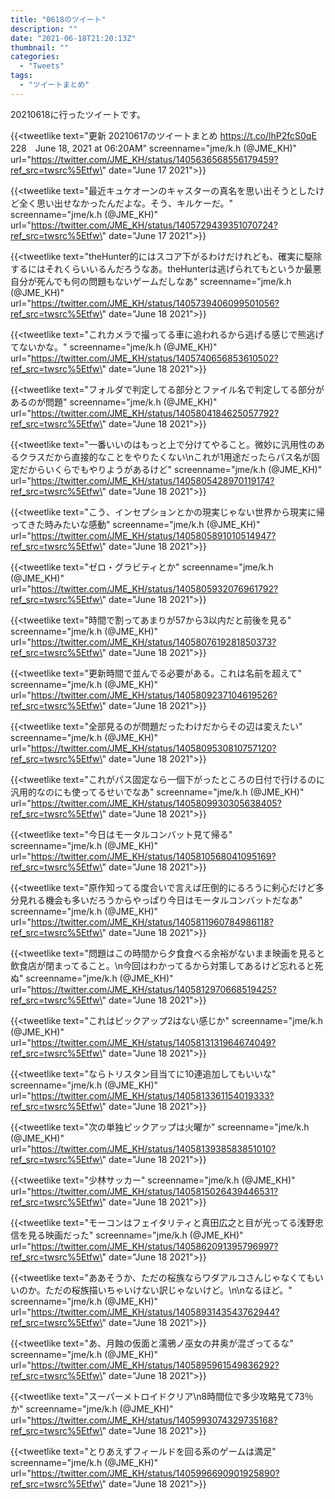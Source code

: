 ```yaml
---
title: "0618のツイート"
description: ""
date: "2021-06-18T21:20:13Z"
thumbnail: ""
categories:
  - "Tweets"
tags:
  - "ツイートまとめ"
---
```

20210618に行ったツイートです。
<!--more-->
{{<tweetlike text=\"更新 20210617のツイートまとめ https://t.co/lhP2fcS0qE 228　June 18, 2021 at 06:20AM\" screenname=\"jme/k.h (@JME_KH)\" url=\"https://twitter.com/JME_KH/status/1405636568556179459?ref_src=twsrc%5Etfw\" date=\"June 17 2021\">}}

{{<tweetlike text=\"最近キュケオーンのキャスターの真名を思い出そうとしたけど全く思い出せなかったんだよな。そう、キルケーだ。\" screenname=\"jme/k.h (@JME_KH)\" url=\"https://twitter.com/JME_KH/status/1405729439351070724?ref_src=twsrc%5Etfw\" date=\"June 17 2021\">}}

{{<tweetlike text=\"theHunter的にはスコア下がるわけだけれども、確実に駆除するにはそれくらいいるんだろうなあ。theHunterは逃げられてもというか最悪自分が死んでも何の問題もないゲームだしなあ\" screenname=\"jme/k.h (@JME_KH)\" url=\"https://twitter.com/JME_KH/status/1405739406099501056?ref_src=twsrc%5Etfw\" date=\"June 18 2021\">}}

{{<tweetlike text=\"これカメラで撮ってる車に追われるから逃げる感じで熊逃げてないかな。\" screenname=\"jme/k.h (@JME_KH)\" url=\"https://twitter.com/JME_KH/status/1405740656853610502?ref_src=twsrc%5Etfw\" date=\"June 18 2021\">}}

{{<tweetlike text=\"フォルダで判定してる部分とファイル名で判定してる部分があるのが問題\" screenname=\"jme/k.h (@JME_KH)\" url=\"https://twitter.com/JME_KH/status/1405804184625057792?ref_src=twsrc%5Etfw\" date=\"June 18 2021\">}}

{{<tweetlike text=\"一番いいのはもっと上で分けてやること。微妙に汎用性のあるクラスだから直接的なことをやりたくない\nこれが1用途だったらパス名が固定だからいくらでもやりようがあるけど\" screenname=\"jme/k.h (@JME_KH)\" url=\"https://twitter.com/JME_KH/status/1405805428970119174?ref_src=twsrc%5Etfw\" date=\"June 18 2021\">}}

{{<tweetlike text=\"こう、インセプションとかの現実じゃない世界から現実に帰ってきた時みたいな感動\" screenname=\"jme/k.h (@JME_KH)\" url=\"https://twitter.com/JME_KH/status/1405805891010514947?ref_src=twsrc%5Etfw\" date=\"June 18 2021\">}}

{{<tweetlike text=\"ゼロ・グラビティとか\" screenname=\"jme/k.h (@JME_KH)\" url=\"https://twitter.com/JME_KH/status/1405805932076961792?ref_src=twsrc%5Etfw\" date=\"June 18 2021\">}}

{{<tweetlike text=\"時間で割ってあまりが57から3以内だと前後を見る\" screenname=\"jme/k.h (@JME_KH)\" url=\"https://twitter.com/JME_KH/status/1405807619281850373?ref_src=twsrc%5Etfw\" date=\"June 18 2021\">}}

{{<tweetlike text=\"更新時間で並んでる必要がある。これは名前を超えて\" screenname=\"jme/k.h (@JME_KH)\" url=\"https://twitter.com/JME_KH/status/1405809237104619526?ref_src=twsrc%5Etfw\" date=\"June 18 2021\">}}

{{<tweetlike text=\"全部見るのが問題だったわけだからその辺は変えたい\" screenname=\"jme/k.h (@JME_KH)\" url=\"https://twitter.com/JME_KH/status/1405809530810757120?ref_src=twsrc%5Etfw\" date=\"June 18 2021\">}}

{{<tweetlike text=\"これがパス固定なら一個下がったところの日付で行けるのに汎用的なのにも使ってるせいでなあ\" screenname=\"jme/k.h (@JME_KH)\" url=\"https://twitter.com/JME_KH/status/1405809930305638405?ref_src=twsrc%5Etfw\" date=\"June 18 2021\">}}

{{<tweetlike text=\"今日はモータルコンバット見て帰る\" screenname=\"jme/k.h (@JME_KH)\" url=\"https://twitter.com/JME_KH/status/1405810568041095169?ref_src=twsrc%5Etfw\" date=\"June 18 2021\">}}

{{<tweetlike text=\"原作知ってる度合いで言えば圧倒的にるろうに剣心だけど多分見れる機会も多いだろうからやっぱり今日はモータルコンバットだなあ\" screenname=\"jme/k.h (@JME_KH)\" url=\"https://twitter.com/JME_KH/status/1405811960784986118?ref_src=twsrc%5Etfw\" date=\"June 18 2021\">}}

{{<tweetlike text=\"問題はこの時間から夕食食べる余裕がないまま映画を見ると飲食店が閉まってること。\n今回はわかってるから対策してあるけど忘れると死ぬ\" screenname=\"jme/k.h (@JME_KH)\" url=\"https://twitter.com/JME_KH/status/1405812970668519425?ref_src=twsrc%5Etfw\" date=\"June 18 2021\">}}

{{<tweetlike text=\"これはピックアップ2はない感じか\" screenname=\"jme/k.h (@JME_KH)\" url=\"https://twitter.com/JME_KH/status/1405813131964674049?ref_src=twsrc%5Etfw\" date=\"June 18 2021\">}}

{{<tweetlike text=\"ならトリスタン目当てに10連追加してもいいな\" screenname=\"jme/k.h (@JME_KH)\" url=\"https://twitter.com/JME_KH/status/1405813361154019333?ref_src=twsrc%5Etfw\" date=\"June 18 2021\">}}

{{<tweetlike text=\"次の単独ピックアップは火曜か\" screenname=\"jme/k.h (@JME_KH)\" url=\"https://twitter.com/JME_KH/status/1405813938583851010?ref_src=twsrc%5Etfw\" date=\"June 18 2021\">}}

{{<tweetlike text=\"少林サッカー\" screenname=\"jme/k.h (@JME_KH)\" url=\"https://twitter.com/JME_KH/status/1405815026439446531?ref_src=twsrc%5Etfw\" date=\"June 18 2021\">}}

{{<tweetlike text=\"モーコンはフェイタリティと真田広之と目が光ってる浅野忠信を見る映画だった\" screenname=\"jme/k.h (@JME_KH)\" url=\"https://twitter.com/JME_KH/status/1405862091395796997?ref_src=twsrc%5Etfw\" date=\"June 18 2021\">}}

{{<tweetlike text=\"ああそうか、ただの桜族ならワダアルコさんじゃなくてもいいのか。ただの桜族描いちゃいけない訳じゃないけど。\n\nなるほど。\" screenname=\"jme/k.h (@JME_KH)\" url=\"https://twitter.com/JME_KH/status/1405893143543762944?ref_src=twsrc%5Etfw\" date=\"June 18 2021\">}}

{{<tweetlike text=\"あ、月蝕の仮面と濡鴉ノ巫女の井奥が混ざってるな\" screenname=\"jme/k.h (@JME_KH)\" url=\"https://twitter.com/JME_KH/status/1405895961549836292?ref_src=twsrc%5Etfw\" date=\"June 18 2021\">}}

{{<tweetlike text=\"スーパーメトロイドクリア\n8時間位で多少攻略見て73％か\" screenname=\"jme/k.h (@JME_KH)\" url=\"https://twitter.com/JME_KH/status/1405993074329735168?ref_src=twsrc%5Etfw\" date=\"June 18 2021\">}}

{{<tweetlike text=\"とりあえずフィールドを回る系のゲームは満足\" screenname=\"jme/k.h (@JME_KH)\" url=\"https://twitter.com/JME_KH/status/1405996690901925890?ref_src=twsrc%5Etfw\" date=\"June 18 2021\">}}

